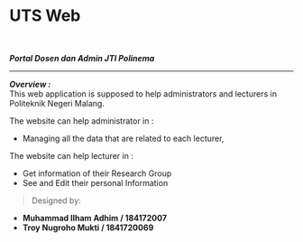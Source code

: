 # UTS Web

<br>

**_Portal Dosen dan Admin JTI Polinema_**

<hr>

**_Overview :_** <br>
This web application is supposed to help administrators and lecturers in Politeknik Negeri Malang.

The website can help administrator in :

- Managing all the data that are related to each lecturer,

The website can help lecturer in :

- Get information of their Research Group
- See and Edit their personal Information

> Designed by:

- **Muhammad Ilham Adhim / 184172007**
  <br>
- **Troy Nugroho Mukti / 1841720069**
